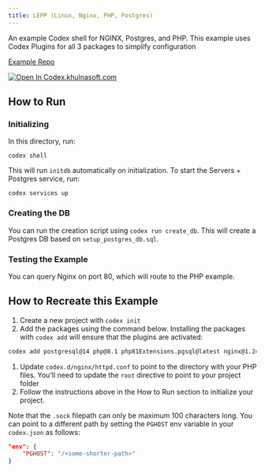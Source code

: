 ```yaml
---
title: LEPP (Linux, Nginx, PHP, Postgres)
---
```



An example Codex shell for NGINX, Postgres, and PHP. This example uses Codex Plugins for all 3 packages to simplify configuration

[Example Repo](https://github.com/khulnasoft/codex/tree/main/examples/stacks/lepp-stack)

[![Open In Codex.khulnasoft.com](https://www.khulnasoft/img/codex/open-in-codex.svg)](https://codex.khulnasoft.com/open/templates/lepp-stack)

## How to Run

### Initializing

In this directory, run:

`codex shell`

This will run `initdb` automatically on initialization. To start the Servers + Postgres service, run:

`codex services up`

### Creating the DB

You can run the creation script using `codex run create_db`. This will create a Postgres DB based on `setup_postgres_db.sql`.

### Testing the Example

You can query Nginx on port 80, which will route to the PHP example.

## How to Recreate this Example

1. Create a new project with `codex init`
1. Add the packages using the command below. Installing the packages with `codex add` will ensure that the plugins are activated:

```bash
codex add postgresql@14 php@8.1 php81Extensions.pgsql@latest nginx@1.24
```

1. Update `codex.d/nginx/httpd.conf` to point to the directory with your PHP files. You'll need to update the `root` directive to point to your project folder
2. Follow the instructions above in the How to Run section to initialize your project.

Note that the `.sock` filepath can only be maximum 100 characters long. You can point to a different path by setting the `PGHOST` env variable in your `codex.json` as follows:

```json
"env": {
    "PGHOST": "/<some-shorter-path>"
}
```
